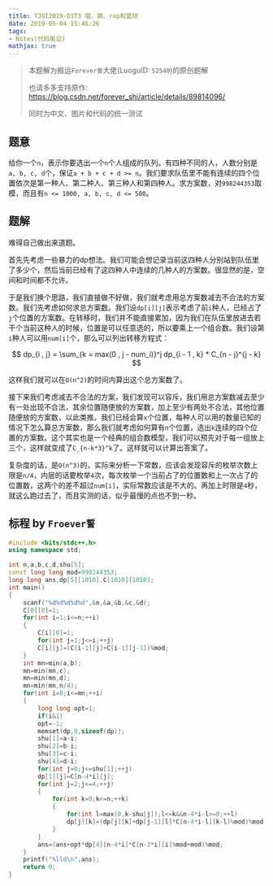 ```yaml
---
title: TJOI2019-D1T3 唱、跳、rap和篮球
date: 2019-05-04 15:46:26
tags:
- Notes(代码笔记)
mathjax: true
---
```


> 本题解为搬运`Forever誓`大佬(LuoguID: `52540`)的原创题解
>
> 也请多多支持原作: https://blog.csdn.net/forever_shi/article/details/89814096/
>
> 同时为中文、图片和代码的统一测试

## 题意

给你一个`n`，表示你要选出一个`n`个人组成的队列。有四种不同的人，人数分别是`a, b, c, d`个，保证`a + b + c + d >= n`。我们要求队伍里不能有连续的四个位置依次是第一种人、第二种人、第三种人和第四种人。求方案数，对`998244353`取模，而且有`n <= 1000, a, b, c, d <= 500`。

## 题解

难得自己做出来道题。

首先先考虑一些暴力的dp想法。我们可能会想记录当前这四种人分别站到队伍里了多少个，然后当前已经有了这四种人中连续的几种人的方案数。很显然的是，空间和时间都不允许。

于是我们换个思路，我们直接做不好做，我们就考虑用总方案数减去不合法的方案数。我们先考虑如何求总方案数。我们设`dp[i][j]`表示考虑了前`i`种人，已经占了`j`个位置的方案数。在转移时，我们并不能直接累加，因为我们在队伍里放进去若干个当前这种人的时候，位置是可以任意选的，所以要乘上一个组合数。我们设第`i`种人可以用`num[i]`个，那么可以列出转移方程式：

<!--![](LuoguP5339/Equation.jpeg)-->

$$ dp_{i , j} = \sum_{k = max(0 , j - num_i)}^j dp_{i - 1 , k} * C_{n - j}^{j - k} $$

这样我们就可以在`O(n^2)`的时间内算出这个总方案数了。

接下来我们考虑减去不合法的方案，我们发现可以容斥，我们用总方案数减去至少有一处出现不合法，其余位置随便放的方案数，加上至少有两处不合法，其他位置随便放的方案数，以此类推。我们已经会算`x`个位置，每种人可以用的数量已知的情况下怎么算总方案数，那么我们就考虑如何算有`n`个位置，选出`k`连续的四个位置的方案数。这个其实也是一个经典的组合数模型，我们可以预先对于每一组放上三个，这样就变成了`C_{n-k*3}^k`了。这样就可以计算出答案了。

复杂度的话，是`O(n^3)`的，实际来分析一下常数，应该会发现容斥的枚举次数上限是`n/4`，内层的话要枚举`4`次，每次枚举一个当前占了的位置数和上一次占了的位置数，这两个的差不超过`num[i]`，实际常数应该是不大的。再加上时限是`4`秒，就这么跑过去了，而且实测的话，似乎最慢的点也不到一秒。

## 标程 by `Froever誓`

```cpp
#include <bits/stdc++.h>
using namespace std;

int n,a,b,c,d,shu[5];
const long long mod=998244353;
long long ans,dp[5][1010],C[1010][1010];
int main()
{
	scanf("%d%d%d%d%d",&n,&a,&b,&c,&d);
	C[0][0]=1;
	for(int i=1;i<=n;++i)
	{
		C[i][0]=1;
		for(int j=1;j<=i;++j)
		C[i][j]=(C[i-1][j]+C[i-1][j-1])%mod;
	}
	int mn=min(a,b);
	mn=min(mn,c);
	mn=min(mn,d);
	mn=min(mn,n/4);
	for(int i=0;i<=mn;++i)
	{
		long long opt=1;
		if(i&1)
		opt=-1;
		memset(dp,0,sizeof(dp));
		shu[1]=a-i;
		shu[2]=b-i;
		shu[3]=c-i;
		shu[4]=d-i;
		for(int j=0;j<=shu[1];++j)
		dp[1][j]=C[n-4*i][j];
		for(int j=2;j<=4;++j)
		{
			for(int k=0;k<=n;++k)
			{
				for(int l=max(0,k-shu[j]);l<=k&&n-4*i-l>=0;++l)
				dp[j][k]=(dp[j][k]+dp[j-1][l]*C[n-4*i-l][k-l]%mod)%mod;
			}
		}
		ans=(ans+opt*dp[4][n-4*i]*C[n-3*i][i]%mod+mod)%mod;
	}
	printf("%lld\n",ans);
	return 0;
}
```

